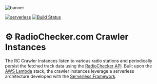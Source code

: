 <img src="http://radiochecker.com/misc/banner.png" alt="banner"/>

[![serverless](http://public.serverless.com/badges/v3.svg)](http://www.serverless.com)
[![Build Status](https://travis-ci.org/RadioCheckerApp/crawlers.svg?branch=master)](https://travis-ci.org/RadioCheckerApp/crawlers)

# ⚙ RadioChecker.com Crawler Instances
The RC Crawler Instances listen to various radio stations and
periodically persist the fetched track data using the
[RadioChecker API](https://github.com/RadioCheckerApp/api). Built upon
the [AWS Lambda](https://aws.amazon.com/lambda) stack, the crawler
instances leverage a serverless architecture developed with the
[Serverless Framework](https://serverless.com).